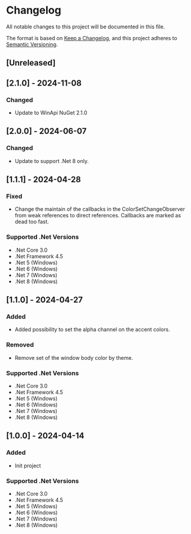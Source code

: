 # Changelog

All notable changes to this project will be documented in this file.

The format is based on [Keep a Changelog](https://keepachangelog.com/en/1.1.0/),
and this project adheres to [Semantic Versioning](https://semver.org/spec/v2.0.0.html).

## [Unreleased]

## [2.1.0] - 2024-11-08
### Changed
- Update to WinApi NuGet 2.1.0

## [2.0.0] - 2024-06-07
### Changed
- Update to support .Net 8 only.

## [1.1.1] - 2024-04-28
### Fixed
- Change the maintain of the callbacks in the ColorSetChangeObserver from weak references to direct references. Callbacks are marked as dead too fast.
### Supported .Net Versions
- .Net Core 3.0
- .Net Framework 4.5
- .Net 5 (Windows)
- .Net 6 (Windows)
- .Net 7 (Windows)
- .Net 8 (Windows)

## [1.1.0] - 2024-04-27
### Added
- Added possibility to set the alpha channel on the accent colors.
### Removed
- Remove set of the window body color by theme.
### Supported .Net Versions
- .Net Core 3.0
- .Net Framework 4.5
- .Net 5 (Windows)
- .Net 6 (Windows)
- .Net 7 (Windows)
- .Net 8 (Windows)

## [1.0.0] - 2024-04-14
### Added
- Init project
### Supported .Net Versions
- .Net Core 3.0
- .Net Framework 4.5
- .Net 5 (Windows)
- .Net 6 (Windows)
- .Net 7 (Windows)
- .Net 8 (Windows)

